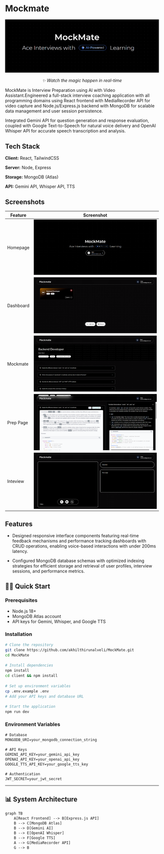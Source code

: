 
# Mockmate

<div align="center">
  <img src="https://github.com/akhilthirunalveli/MockMate/blob/main/Assets/ezgif-6d0ef41de265fd.gif" alt="App Demo" width="920"/>
  <p><em>✨ Watch the magic happen in real-time</em></p>
</div>
MockMate is Interview Preparation using AI with Video Assistant.Engineered a full-stack interview coaching application with all programming domains using React  frontend with  MediaRecorder API  for video capture and  Node.js/Express.js  backend with  MongoDB  for scalable data management and user session persistence. 

Integrated  Gemini API  for question generation and response evaluation, coupled with  Google Text-to-Speech  for natural voice delivery and OpenAI Whisper API  for accurate speech transcription and analysis. 

## Tech Stack

**Client:** React, TailwindCSS

**Server:** Node, Express

**Storage:** MongoDB (Atlas)

**API:** Gemini API, Whisper API, TTS

## Screenshots

| Feature | Screenshot |
|---------|-----------|
| Homepage | ![Dashboard](https://github.com/akhilthirunalveli/MockMate/blob/main/Assets/Screenshot%202025-06-25%20104540.png) |
| Dashboard | ![Settings](https://github.com/akhilthirunalveli/MockMate/blob/main/Assets/Screenshot%202025-06-25%20104646.png) |
| Mockmate | ![Profile](https://github.com/akhilthirunalveli/MockMate/blob/main/Assets/Screenshot%202025-06-25%20104706.png) |
| Prep Page | ![Profile](https://github.com/akhilthirunalveli/MockMate/blob/main/Assets/Screenshot%202025-06-25%20104726.png) |
| Inteview | ![Profile](https://github.com/akhilthirunalveli/MockMate/blob/main/Assets/Screenshot%202025-06-25%20104749.png) |

## Features

- Designed responsive interface components featuring real-time feedback mechanisms and performance tracking dashboards with CRUD operations, enabling voice-based interactions with under 200ms latency. 

- Configured MongoDB  database schemas  with optimized indexing strategies for efficient storage and retrieval of user profiles, interview sessions, and performance metrics. 

## 🏃‍♂️ Quick Start

### Prerequisites
- Node.js 18+ 
- MongoDB Atlas account
- API keys for Gemini, Whisper, and Google TTS

### Installation

```bash
# Clone the repository
git clone https://github.com/akhilthirunalveli/MockMate.git
cd MockMate

# Install dependencies
npm install
cd client && npm install

# Set up environment variables
cp .env.example .env
# Add your API keys and database URL

# Start the application
npm run dev
```

### Environment Variables

```env
# Database
MONGODB_URI=your_mongodb_connection_string

# API Keys
GEMINI_API_KEY=your_gemini_api_key
OPENAI_API_KEY=your_openai_api_key
GOOGLE_TTS_API_KEY=your_google_tts_key

# Authentication
JWT_SECRET=your_jwt_secret
```

---

## 📊 System Architecture

```mermaid
graph TB
    A[React Frontend] --> B[Express.js API]
    B --> C[MongoDB Atlas]
    B --> D[Gemini AI]
    B --> E[OpenAI Whisper]
    B --> F[Google TTS]
    A --> G[MediaRecorder API]
    G --> B
```
